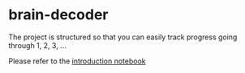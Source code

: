 # brain-decoder

The project is structured so that you can easily track progress going through 1, 2, 3, ...

Please refer to the [introduction notebook](_1_introduction.ipynb)
